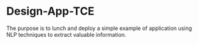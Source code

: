 # Design-App-TCE
The purpose is to lunch and deploy a simple example of application using NLP techniques to extract valuable information.

